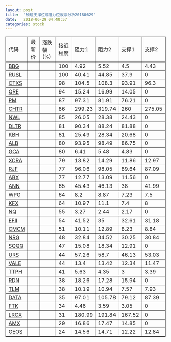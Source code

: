 ```yaml
---
layout: post
title:  "触碰支撑位或阻力位股票分析20180629"
date:   2018-06-29 04:40:57
categories: stock
---
```

<script type="text/javascript">
var stockList = []
stockList.push('gb_bbg');
stockList.push('gb_rusl');
stockList.push('gb_ctxs');
stockList.push('gb_qre');
stockList.push('gb_pm');
stockList.push('gb_chtr');
stockList.push('gb_nwl');
stockList.push('gb_dltr');
stockList.push('gb_kbh');
stockList.push('gb_alb');
stockList.push('gb_gca');
stockList.push('gb_xcra');
stockList.push('gb_rjf');
stockList.push('gb_abx');
stockList.push('gb_ann');
stockList.push('gb_wpg');
stockList.push('gb_kfx');
stockList.push('gb_nq');
stockList.push('gb_efii');
stockList.push('gb_cmcm');
stockList.push('gb_nrg');
stockList.push('gb_sqqq');
stockList.push('gb_urs');
stockList.push('gb_vale');
stockList.push('gb_ttph');
stockList.push('gb_rdn');
stockList.push('gb_tlm');
stockList.push('gb_data');
stockList.push('gb_ftk');
stockList.push('gb_lrcx');
stockList.push('gb_amx');
stockList.push('gb_geos');
</script>
<table border="1">
 <tr>
 <td>代码</td>
 <td>最新价</td>
 <td>涨跌幅(%)</td>
 <td>接近程度</td>
 <td>阻力1</td>
 <td>阻力2</td>
 <td>支撑1</td>
 <td>支撑2</td>
</tr>
  <tr id="bbg" class="red">
  <td><a href="http://stock.finance.sina.com.cn/usstock/quotes/BBG.html" target="_blank">BBG</a></td><td></td><td></td><td>100</td><td>4.92</td><td>5.52</td><td>4.5</td><td>4.43</td></tr>
  <tr id="rusl" class="red">
  <td><a href="http://stock.finance.sina.com.cn/usstock/quotes/RUSL.html" target="_blank">RUSL</a></td><td></td><td></td><td>100</td><td>40.41</td><td>44.85</td><td>37.9</td><td>0</td></tr>
  <tr id="ctxs" class="red">
  <td><a href="http://stock.finance.sina.com.cn/usstock/quotes/CTXS.html" target="_blank">CTXS</a></td><td></td><td></td><td>98</td><td>104.5</td><td>108.3</td><td>93.91</td><td>96.3</td></tr>
  <tr id="qre" class="red">
  <td><a href="http://stock.finance.sina.com.cn/usstock/quotes/QRE.html" target="_blank">QRE</a></td><td></td><td></td><td>94</td><td>15.24</td><td>16.99</td><td>14.05</td><td>0</td></tr>
  <tr id="pm" class="red">
  <td><a href="http://stock.finance.sina.com.cn/usstock/quotes/PM.html" target="_blank">PM</a></td><td></td><td></td><td>87</td><td>97.31</td><td>81.91</td><td>76.21</td><td>0</td></tr>
  <tr id="chtr" class="red">
  <td><a href="http://stock.finance.sina.com.cn/usstock/quotes/CHTR.html" target="_blank">CHTR</a></td><td></td><td></td><td>86</td><td>299.23</td><td>319.74</td><td>260</td><td>275.05</td></tr>
  <tr id="nwl" class="red">
  <td><a href="http://stock.finance.sina.com.cn/usstock/quotes/NWL.html" target="_blank">NWL</a></td><td></td><td></td><td>85</td><td>26.05</td><td>28.38</td><td>24.43</td><td>0</td></tr>
  <tr id="dltr" class="green">
  <td><a href="http://stock.finance.sina.com.cn/usstock/quotes/DLTR.html" target="_blank">DLTR</a></td><td></td><td></td><td>81</td><td>90.34</td><td>88.24</td><td>81.88</td><td>0</td></tr>
  <tr id="kbh" class="red">
  <td><a href="http://stock.finance.sina.com.cn/usstock/quotes/KBH.html" target="_blank">KBH</a></td><td></td><td></td><td>81</td><td>25.49</td><td>28.34</td><td>20.68</td><td>0</td></tr>
  <tr id="alb" class="red">
  <td><a href="http://stock.finance.sina.com.cn/usstock/quotes/ALB.html" target="_blank">ALB</a></td><td></td><td></td><td>80</td><td>93.95</td><td>98.49</td><td>86.75</td><td>0</td></tr>
  <tr id="gca" class="green">
  <td><a href="http://stock.finance.sina.com.cn/usstock/quotes/GCA.html" target="_blank">GCA</a></td><td></td><td></td><td>80</td><td>6.41</td><td>5.48</td><td>4.83</td><td>0</td></tr>
  <tr id="xcra" class="red">
  <td><a href="http://stock.finance.sina.com.cn/usstock/quotes/XCRA.html" target="_blank">XCRA</a></td><td></td><td></td><td>79</td><td>13.82</td><td>14.29</td><td>11.86</td><td>12.97</td></tr>
  <tr id="rjf" class="green">
  <td><a href="http://stock.finance.sina.com.cn/usstock/quotes/RJF.html" target="_blank">RJF</a></td><td></td><td></td><td>77</td><td>96.06</td><td>98.05</td><td>89.64</td><td>87.09</td></tr>
  <tr id="abx" class="red">
  <td><a href="http://stock.finance.sina.com.cn/usstock/quotes/ABX.html" target="_blank">ABX</a></td><td></td><td></td><td>77</td><td>12.77</td><td>13.09</td><td>11.56</td><td>0</td></tr>
  <tr id="ann" class="red">
  <td><a href="http://stock.finance.sina.com.cn/usstock/quotes/ANN.html" target="_blank">ANN</a></td><td></td><td></td><td>65</td><td>45.43</td><td>46.13</td><td>38</td><td>41.99</td></tr>
  <tr id="wpg" class="red">
  <td><a href="http://stock.finance.sina.com.cn/usstock/quotes/WPG.html" target="_blank">WPG</a></td><td></td><td></td><td>64</td><td>8.2</td><td>8.87</td><td>7.23</td><td>7.5</td></tr>
  <tr id="kfx" class="green">
  <td><a href="http://stock.finance.sina.com.cn/usstock/quotes/KFX.html" target="_blank">KFX</a></td><td></td><td></td><td>64</td><td>10.97</td><td>11.1</td><td>7.4</td><td>8</td></tr>
  <tr id="nq" class="green">
  <td><a href="http://stock.finance.sina.com.cn/usstock/quotes/NQ.html" target="_blank">NQ</a></td><td></td><td></td><td>55</td><td>3.27</td><td>2.44</td><td>2.17</td><td>0</td></tr>
  <tr id="efii" class="green">
  <td><a href="http://stock.finance.sina.com.cn/usstock/quotes/EFII.html" target="_blank">EFII</a></td><td></td><td></td><td>54</td><td>41.52</td><td>35</td><td>32.61</td><td>31.18</td></tr>
  <tr id="cmcm" class="red">
  <td><a href="http://stock.finance.sina.com.cn/usstock/quotes/CMCM.html" target="_blank">CMCM</a></td><td></td><td></td><td>51</td><td>10.11</td><td>12.89</td><td>8.23</td><td>8.84</td></tr>
  <tr id="nrg" class="green">
  <td><a href="http://stock.finance.sina.com.cn/usstock/quotes/NRG.html" target="_blank">NRG</a></td><td></td><td></td><td>48</td><td>32.84</td><td>34.52</td><td>30.25</td><td>30.84</td></tr>
  <tr id="sqqq" class="red">
  <td><a href="http://stock.finance.sina.com.cn/usstock/quotes/SQQQ.html" target="_blank">SQQQ</a></td><td></td><td></td><td>47</td><td>15.08</td><td>18.34</td><td>12.91</td><td>0</td></tr>
  <tr id="urs" class="green">
  <td><a href="http://stock.finance.sina.com.cn/usstock/quotes/URS.html" target="_blank">URS</a></td><td></td><td></td><td>44</td><td>57.26</td><td>58.7</td><td>46.13</td><td>53.03</td></tr>
  <tr id="vale" class="green">
  <td><a href="http://stock.finance.sina.com.cn/usstock/quotes/VALE.html" target="_blank">VALE</a></td><td></td><td></td><td>44</td><td>13.4</td><td>13.42</td><td>12.34</td><td>11.47</td></tr>
  <tr id="ttph" class="green">
  <td><a href="http://stock.finance.sina.com.cn/usstock/quotes/TTPH.html" target="_blank">TTPH</a></td><td></td><td></td><td>41</td><td>5.63</td><td>4.35</td><td>3</td><td>3.39</td></tr>
  <tr id="rdn" class="green">
  <td><a href="http://stock.finance.sina.com.cn/usstock/quotes/RDN.html" target="_blank">RDN</a></td><td></td><td></td><td>38</td><td>18.26</td><td>17.28</td><td>15.94</td><td>0</td></tr>
  <tr id="tlm" class="green">
  <td><a href="http://stock.finance.sina.com.cn/usstock/quotes/TLM.html" target="_blank">TLM</a></td><td></td><td></td><td>38</td><td>10.19</td><td>10.94</td><td>7.57</td><td>7.93</td></tr>
  <tr id="data" class="green">
  <td><a href="http://stock.finance.sina.com.cn/usstock/quotes/DATA.html" target="_blank">DATA</a></td><td></td><td></td><td>35</td><td>97.01</td><td>105.78</td><td>79.12</td><td>87.39</td></tr>
  <tr id="ftk" class="green">
  <td><a href="http://stock.finance.sina.com.cn/usstock/quotes/FTK.html" target="_blank">FTK</a></td><td></td><td></td><td>34</td><td>4.46</td><td>3.59</td><td>3.05</td><td>0</td></tr>
  <tr id="lrcx" class="green">
  <td><a href="http://stock.finance.sina.com.cn/usstock/quotes/LRCX.html" target="_blank">LRCX</a></td><td></td><td></td><td>31</td><td>180.99</td><td>191.84</td><td>167.52</td><td>0</td></tr>
  <tr id="amx" class="red">
  <td><a href="http://stock.finance.sina.com.cn/usstock/quotes/AMX.html" target="_blank">AMX</a></td><td></td><td></td><td>29</td><td>16.86</td><td>17.47</td><td>14.85</td><td>0</td></tr>
  <tr id="geos" class="red">
  <td><a href="http://stock.finance.sina.com.cn/usstock/quotes/GEOS.html" target="_blank">GEOS</a></td><td></td><td></td><td>24</td><td>14.56</td><td>14.71</td><td>12.22</td><td>12.84</td></tr>
</table>
